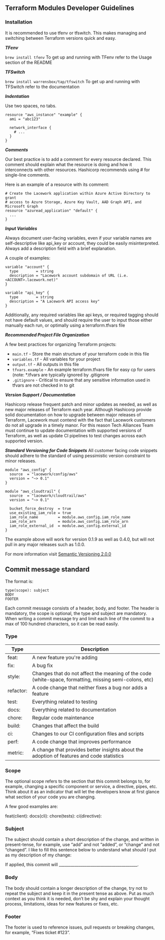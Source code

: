 ## Terraform Modules Developer Guidelines

### Installation
It is recommended to use tfenv or tfswitch. This makes managing and switching between Terraform versions quick and easy.

***TFenv***

```brew install tfenv```
To get up and running with TFenv refer to the Usage section of the README

***TFSwitch***

```brew install warrensbox/tap/tfswitch```
To get up and running with TFSwitch refer to the documentation

***Indentation***

Use two spaces, no tabs.

```hcl
resource "aws_instance" "example" {
  ami = "abc123"

  network_interface {
    # ...
  }
}
```

***Comments***

Our best practice is to add a comment for every resource declared. This comment should explain what the resource is doing and how it interconnects with other resources. Hashicorp recommends using # for single-line comments.

Here is an example of a resource with its comment:

```hcl
# Create the Lacework application within Azure Active Directory to grant
# access to Azure Storage, Azure Key Vault, AAD Graph API, and Microsoft Graph
resource "azuread_application" "default" {
  ...
}
```
 

***Input Variables***

Always document user-facing variables, even if your variable names are self-descriptive like api_key or account, they could be easily misinterpreted. Always add a description field with a brief explanation.

A couple of examples:


```hcl
variable "account" {
  type        = string
  description = "Lacework account subdomain of URL (i.e. <ACCOUNT>.lacework.net)"
}
```

```hcl
variable "api_key" {
  type        = string
  description = "A Lacework API access key"
}
```
Additionally, any required variables like api keys, or required tagging should not have default values, and should require the user to input those either manually each run, or optimally using a terraform.tfvars file

***Recommended Project File Organization***

A few best practices for organizing Terraform projects: 

* `main.tf` - Store the main structure of your terraform code in this file
* `variables.tf` - All variables for your project
* `output.tf` - All outputs in this file
* `tfvars.example` - An example terraform.tfvars file for easy cp for users (note: *.tfvars are typically 
ignored by .gitignore
* `.gitignore` - Critical to ensure that any sensitive information used in tfvars are not checked in to git


***Version Support / Documentation***

Hashicorp release frequent patch and minor updates as needed, as well as new major releases of Terraform each year. Although Hashicorp provide solid documentation on how to upgrade between major releases of Terraform, Lacework must contend with the fact that Lacework customers do not all upgrade in a timely manor. For this reason Tech Alliances Team must continue to update documentation with supported versions of Terraform, as well as update CI pipelines to test changes across each supported version. 

***Standard Versioning for Code Snippets***
All customer facing code snippets should adhere to the standard of using pessimistic version constraint to minor releases. 

```hcl
module "aws_config" {
  source  = "lacework/config/aws"
  version = "~> 0.1"
}
```
```hcl
module "aws_cloudtrail" {
  source  = "lacework/cloudtrail/aws"
  version = "~> 0.1"

  bucket_force_destroy  = true
  use_existing_iam_role = true
  iam_role_name         = module.aws_config.iam_role_name
  iam_role_arn          = module.aws_config.iam_role_arn
  iam_role_external_id  = module.aws_config.external_id
}
```

The example above will work for version 0.1.9 as well as 0.4.0, but will not pull in any major releases such as 1.0.0.

For more information visit [Semantic Versioning 2.0.0](https://semver.org/) 

## Commit message standard

The format is:

```
type(scope): subject
BODY
FOOTER
```
Each commit message consists of a header, body, and footer. The header is mandatory, the scope is optional, the type and subject are mandatory.
When writing a commit message try and limit each line of the commit to a max of 100 hundred characters, so it can be read easily.

### Type

| Type | Description |
| ----- | ----------- |
| feat: | A new feature you're adding |
| fix: |A bug fix|
| style: | Changes that do not affect the meaning of the code (white-space, formatting, missing semi-colons, etc) |
| refactor: | A code change that neither fixes a bug nor adds a feature |
| test: | Everything related to testing |
| docs: | Everything related to documentation |
| chore: | Regular code maintenance |
| build: | Changes that affect the build |
| ci: | Changes to our CI configuration files and scripts |
| perf: | A code change that improves performance |
| metric: | A change that provides better insights about the adoption of features and code statistics |

### Scope
The optional scope refers to the section that this commit belongs to, for example, changing a specific component or service, a directive, pipes, etc. 
Think about it as an indicator that will let the developers know at first glance what section of your code you are changing.

A few good examples are:

feat(client):
docs(cli):
chore(tests):
ci(directive):

### Subject
The subject should contain a short description of the change, and written in present-tense, for example, use “add” and not “added”,  or “change” and not “changed”. 
I like to fill this sentence below to understand what should I put as my description of my change:

If applied, this commit will ________________________________________.

### Body
The body should contain a longer description of the change, try not to repeat the subject and keep it in the present tense as above. 
Put as much context as you think it is needed, don’t be shy and explain your thought process, limitations, ideas for new features or fixes, etc.

### Footer
The footer is used to reference issues, pull requests or breaking changes, for example, “Fixes ticket #123”.

